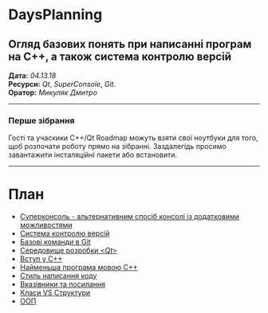 # DaysPlanning

## Огляд базових понять при написанні програм на С++, а також система контролю версій

**Дата:** *04.13.18*<br />
**Ресурси:** *Qt*, *SuperСonsole*, *Git*.<br />
**Оратор:** *Микуляк Дмитро*<br />

---
### Перше зібрання
Гості та учаскики С++/Qt Roadmap можуть взяти свої ноутбуки для того, щоб розпочати роботу прямо на зібранні. Заздалегідь просимо завантажити інсталяційні пакети або встановити.

---

# План
*  [Суперконсоль - альтернативним спосіб консолі із додатковими можливостями](https://pllug-community.gitbook.io/pllug-c-qt-roadmap-book/naivazhlivishii-rozdil-u-cii-knizhci/bazova-robota-z-git-ta-stvorennya-vlasnogo-repozitoriyu/robota-z-git-ta-komandnim-ryadkom)
*  [Cистема контролю версій](https://pllug-community.gitbook.io/pllug-c-qt-roadmap-book/naivazhlivishii-rozdil-u-cii-knizhci/bazova-robota-z-git-ta-stvorennya-vlasnogo-repozitoriyu)
*  [Базові команди в Git](http://www-cs-students.stanford.edu/~blynn/gitmagic/intl/uk/)
*  [Середовище розробки <*Qt*>](https://www.dropbox.com/s/83gz2yleyt5pfge/qt_final.pdf?dl=0)
*  [Вступ у C++](https://pllug-community.gitbook.io/pllug-c-qt-roadmap-book/mova-s++-shvidkii-vstup-ta-obrani-temi/vstup-do-s++)
*  [Найменьша програма мовою С++](https://pllug-community.gitbook.io/pllug-c-qt-roadmap-book/naivazhlivishii-rozdil-u-cii-knizhci/kompilyaciya-ta-zapusk-pershoyi-programi/naimensha-programa-movoyu-s++)
*  [Cтиль написання коду](https://isocpp.org/wiki/faq/coding-standards)
*  [Вказівники та посилання](https://pllug-community.gitbook.io/pllug-c-qt-roadmap-book/mova-s++-shvidkii-vstup-ta-obrani-temi/vkazivniki-ta-pamyat/adresa)
*  [Класи VS Структури](https://docs.microsoft.com/ru-ru/cpp/cppcx/value-classes-and-structs-c-cx?view=vs-2017)
*  [ООП](https://pllug-community.gitbook.io/pllug-c-qt-roadmap-book/mova-s++-shvidkii-vstup-ta-obrani-temi/abstraktni-tipi-danikh/polya-ta-metodi-klasu)
